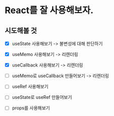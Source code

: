 # React를 잘 사용해보자.


## 시도해볼 것 

- [X] useState 사용해보기 -> 불변성에 대해 판단하기
- [X] useMemo 사용해보기 -> 리렌더링
- [X] useCallback 사용해보기 -> 리렌더링
- [ ] useMemo로 useCallback 만들어보기 -> 리렌더링
- [ ] useRef 사용해보기
- [ ] useState로 useRef 만들어보기
- [ ] props를 사용해보기

